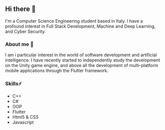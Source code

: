 ## Hi there 👋
I'm a Computer Science Engineering student based in Italy. I have a profound interest in Full Stack Development, Machine and Deep Learning, and Cyber Security. 

### About me 🤔
I am i particular interest in the world of software development and artificial intelligence.
I have recently started to independently study the development on the Unity game engine, and above all the development of multi-platform mobile applications through the Flutter framework. 

### Skills⚡

   - C++
   - C#
   - OOP
   - Flutter
   - Html5 & CSS
   - Javascript

<!--
**Achille1912/Achille1912** is a ✨ _special_ ✨ repository because its `README.md` (this file) appears on your GitHub profile.

Here are some ideas to get you started:

- 🔭 I’m currently working on ...
- 🌱 I’m currently learning ...
- 👯 I’m looking to collaborate on ...
-  I’m looking for help with ...
- 💬 Ask me about ...
- 📫 How to reach me: ...
- 😄 Pronouns: ...
- ⚡ Fun fact: ...
-->
